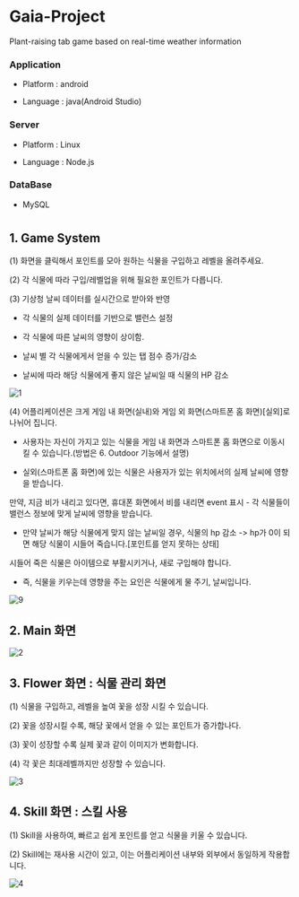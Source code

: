 # Gaia-Project

Plant-raising tab game based on real-time weather information  

### Application   
  - Platform : android

  - Language : java(Android Studio)
  
### Server 
  - Platform : Linux
  
  - Language : Node.js

### DataBase
  - MySQL

#
##
## 1. Game System

(1) 화면을 클릭해서 포인트를 모아 원하는 식물을 구입하고 레벨을 올려주세요.

(2) 각 식물에 따라 구입/레벨업을 위해 필요한 포인트가 다릅니다.

(3) 기상청 날씨 데이터를 실시간으로 받아와 반영

  - 각 식물의 실제 데이터를 기반으로 밸런스 설정
  
  - 각 식물에 따른 날씨의 영향이 상이함.
  
  - 날씨 별 각 식물에게서 얻을 수 있는 탭 점수 증가/감소
  
  - 날씨에 따라 해당 식물에게 좋지 않은 날씨일 때 식물의 HP 감소
  
![1](https://user-images.githubusercontent.com/22411296/61605696-ab86af00-ac81-11e9-8bc1-eaf0fcb17faa.JPG)

(4) 어플리케이션은 크게 게임 내 화면(실내)와 게임 외 화면(스마트폰 홈 화면)[실외]로 나뉘어 집니다.

  - 사용자는 자신이 가지고 있는 식물을 게임 내 화면과 스마트폰 홈 화면으로 이동시킬 수 있습니다.(방법은 6. Outdoor 기능에서 설명)
  
  - 실외(스마트폰 홈 화면)에 있는 식물은 사용자가 있는 위치에서의 실제 날씨에 영향을 받습니다.
  
  만약, 지금 비가 내리고 있다면, 휴대폰 화면에서 비를 내리면 event 표시 - 각 식물들이 밸런스 정보에 맞게 날씨에 영향을 받습니다.

  - 만약 날씨가 해당 식물에게 맞지 않는 날씨일 경우, 식물의 hp 감소 -> hp가 0이 되면 해당 식물이 시들어 죽습니다.[포인트를 얻지 못하는 상태]
  
  시들어 죽은 식물은 아이템으로 부활시키거나, 새로 구입해야 합니다.
        
  - 즉, 식물을 키우는데 영향을 주는 요인은 식물에게 물 주기, 날씨입니다.
  
![9](https://user-images.githubusercontent.com/22411296/61606268-62842a00-ac84-11e9-9caa-edd602bb58ac.JPG)

## 2. Main 화면
![2](https://user-images.githubusercontent.com/22411296/61606075-885cff00-ac83-11e9-8a68-3bb31f4f14da.JPG)

## 3. Flower 화면 : 식물 관리 화면
(1) 식물을 구입하고, 레벨을 높여 꽃을 성장 시킬 수 있습니다.

(2) 꽃을 성장시킬 수록, 해당 꽃에서 얻을 수 있는 포인트가 증가합나다.

(3) 꽃이 성장할 수록 실제 꽃과 같이 이미지가 변화합니다.

(4) 각 꽃은 최대레벨까지만 성장할 수 있습니다.

![3](https://user-images.githubusercontent.com/22411296/61606163-eb4e9600-ac83-11e9-8a38-776407e61ed9.JPG)

## 4. Skill 화면 : 스킬 사용
(1) Skill을 사용하여, 빠르고 쉽게 포인트를 얻고 식물을 키울 수 있습니다.

(2) Skill에는 재사용 시간이 있고, 이는 어플리케이션 내부와 외부에서 동일하게 작용합니다.

![4](https://user-images.githubusercontent.com/22411296/61606487-8c8a1c00-ac85-11e9-974a-6593581b7c7a.JPG)
